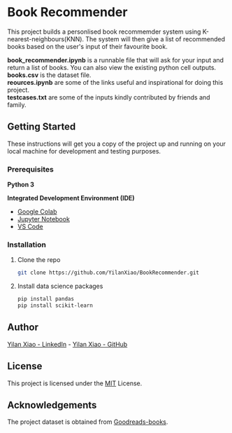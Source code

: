 # Book Recommender

This project builds a personlised book recommemder system using K-nearest-neighbours(KNN). The system will then give a list of recommended books based on the user's input of their favourite book.         
        
**book_recommender.ipynb** is a runnable file that will ask for your input and return a list of books. You can also view the existing python cell outputs.           
**books.csv** is the dataset file.          
**reources.ipynb** are some of the links useful and inspirational for doing this project.            
**testcases.txt** are some of the inputs kindly contributed by friends and family.                   

## Getting Started

These instructions will get you a copy of the project up and running on your local machine for development and testing purposes. 

### Prerequisites

**Python 3**  

**Integrated Development Environment (IDE)** 
- [Google Colab](https://colab.research.google.com/notebooks/intro.ipynb#recent=true)
- [Jupyter Notebook](https://jupyter.org/)
- [VS Code](https://code.visualstudio.com/)

### Installation

1. Clone the repo
   ```sh
   git clone https://github.com/YilanXiao/BookRecommender.git
   ```
2. Install data science packages
   ```sh
   pip install pandas
   pip install scikit-learn
   ```

## Author

[Yilan Xiao - LinkedIn](https://www.linkedin.com/in/yilanxiao/) - [Yilan Xiao - GitHub](https://github.com/YilanXiao)

## License
This project is licensed under the [MIT](https://choosealicense.com/licenses/mit/) License.

## Acknowledgements

The project dataset is obtained from [Goodreads-books](https://www.kaggle.com/datasets/jealousleopard/goodreadsbooks).